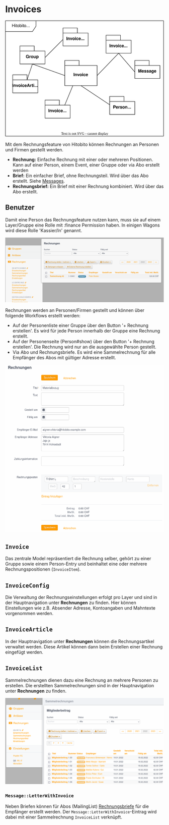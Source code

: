 # Invoices

![Systemübersicht](../diagrams/modules/invoices-overview.svg)

Mit dem Rechnungsfeature von Hitobito können Rechnungen an Personen und Firmen gestellt werden. 

* **Rechnung:** Einfache Rechnung mit einer oder mehreren Positionen. Kann auf einer Person, einem Event, einer Gruppe oder via Abo erstellt werden
* **Brief:** Ein einfacher Brief, ohne Rechnungsteil. Wird über das Abo erstellt. Siehe [Messages](01_messages.md).
* **Rechnungsbrief:** Ein Brief mit einer Rechnung kombiniert. Wird über das Abo erstellt.

## Benutzer

Damit eine Person das Rechnungsfeature nutzen kann, muss sie auf einem Layer/Gruppe eine Rolle mit :finance Permission haben. In einigen Wagons wird diese Rolle 'Kassier/In' genannt.

![Auflistung Rechnungen](../diagrams/modules/screenshots/invoices-list.png)

Rechnungen werden an Personen/Firmen gestellt und können über folgende Workflows erstellt werden:

* Auf der Personenliste einer Gruppe über den Button '+ Rechnung erstellen'. Es wird für jede Person innerhalb der Gruppe eine Rechnung erstellt.
* Auf der Personenseite (Person#show) über den Button '+ Rechnung erstellen'. Die Rechnung wird nur an die ausgewählte Person gestellt.
* Via Abo und Rechnungsbriefe. Es wird eine Sammelrechnung für alle Empfänger des Abos mit gültiger Adresse erstellt.

![Neue Rechnung](../diagrams/modules/screenshots/invoices-invoice-new.png)

## `Invoice`

Das zentrale Model repräsentiert die Rechnung selber, gehört zu einer Gruppe sowie einem Person-Entry und beinhaltet eine oder mehrere Rechnungspositionen (`InvoiceItem`).

## `InvoiceConfig`

Die Verwaltung der Rechnungseinstellungen erfolgt pro Layer und sind in der Hauptnavigation unter **Rechnungen** zu finden. Hier können Einstellungen wie z.B. Absender Adresse, Kontoangaben und Mahntexte vorgenommen werden. 

## `InvoiceArticle`

In der Hauptnavigation unter **Rechnungen** können die Rechnungsartikel verwaltet werden. Diese Artikel können dann beim Erstellen einer Rechnung eingefügt werden.

## `InvoiceList`

Sammelrechnungen dienen dazu eine Rechnung an mehrere Personen zu erstellen. Die erstellten Sammelrechnungen sind in der Hauptnavigation unter **Rechnungen** zu finden. 

![Sammelrechnungen](../diagrams/modules/screenshots/invoices-invoice-list.png)

### `Message::LetterWithInvoice`

Neben Briefen können für Abos (MailingList) [Rechnungsbriefe](01_messages.md#messageletterwithinvoice) für die Empfänger erstellt werden. Der `Message::LetterWithInvoice`-Eintrag wird dabei mit einer Sammelrechnung `InvoiceList` verknüpft.
